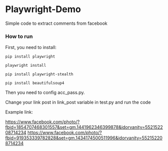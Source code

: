 # Playwright-Demo
Simple code to extract comments from facebook
### How to run

First, you need to install:

```
pip install playwright

playwright install

pip install playwright-stealth

pip install beautifulsoup4
```

Then you need to config acc_pass.py.

Change your link post in link_post variable in test.py and run the code

Example link: 

https://www.facebook.com/photo/?fbid=1854707468301557&set=gm.1441962346399878&idorvanity=552152208714234
https://www.facebook.com/photo/?fbid=919353339782828&set=gm.1434174500511996&idorvanity=552152208714234
